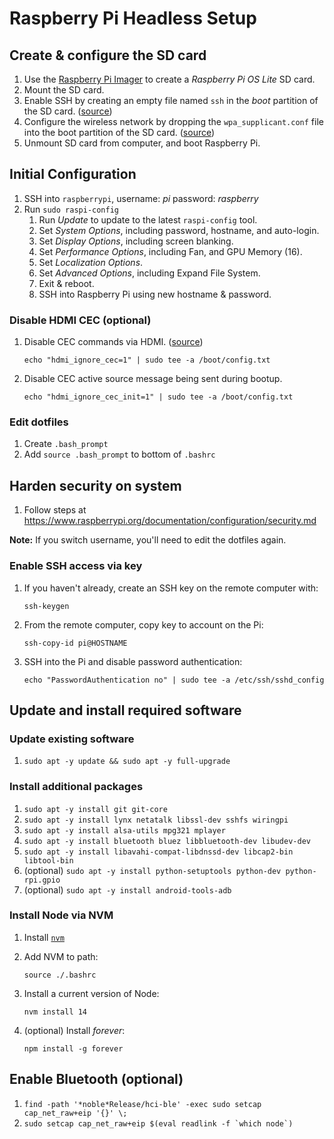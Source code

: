 # Raspberry Pi Headless Setup

## Create & configure the SD card

1. Use the [Raspberry Pi Imager][imager] to create a _Raspberry Pi OS Lite_
   SD card.
1. Mount the SD card.
1. Enable SSH by creating an empty file named `ssh` in the _boot_ partition
   of the SD card. ([source][ssh-setup])
1. Configure the wireless network by dropping the `wpa_supplicant.conf` file
   into the boot partition of the SD card. ([source][wireless-setup])
1. Unmount SD card from computer, and boot Raspberry Pi.

## Initial Configuration

1. SSH into `raspberrypi`, username: _pi_ password: _raspberry_
1. Run `sudo raspi-config`
   1. Run _Update_ to update to the latest `raspi-config` tool.
   1. Set _System Options_, including password, hostname, and auto-login.
   1. Set _Display Options_, including screen blanking.
   1. Set _Performance Options_, including Fan, and GPU Memory (16).
   1. Set _Localization Options_.
   1. Set _Advanced Options_, including Expand File System.
   1. Exit & reboot.
   1. SSH into Raspberry Pi using new hostname & password.

### Disable HDMI CEC (optional)

1. Disable CEC commands via HDMI. ([source][video-config])

      `echo "hdmi_ignore_cec=1" | sudo tee -a /boot/config.txt`
1. Disable CEC active source message being sent during bootup.

      `echo "hdmi_ignore_cec_init=1" | sudo tee -a /boot/config.txt`

### Edit dotfiles

1. Create `.bash_prompt`
1. Add `source .bash_prompt` to bottom of `.bashrc`

## Harden security on system

1. Follow steps at <https://www.raspberrypi.org/documentation/configuration/security.md>

**Note:** If you switch username, you'll need to edit the dotfiles again.

### Enable SSH access via key

1. If you haven't already, create an SSH key on the remote computer with:

      `ssh-keygen`
1. From the remote computer, copy key to account on the Pi:

      `ssh-copy-id pi@HOSTNAME`
1. SSH into the Pi and disable password authentication:

      `echo "PasswordAuthentication no" | sudo tee -a /etc/ssh/sshd_config`

## Update and install required software

### Update existing software

1. `sudo apt -y update && sudo apt -y full-upgrade`

### Install additional packages

1. `sudo apt -y install git git-core`
1. `sudo apt -y install lynx netatalk libssl-dev sshfs wiringpi`
1. `sudo apt -y install alsa-utils mpg321 mplayer`
1. `sudo apt -y install bluetooth bluez libbluetooth-dev libudev-dev`
1. `sudo apt -y install libavahi-compat-libdnssd-dev libcap2-bin libtool-bin`
1. (optional) `sudo apt -y install python-setuptools python-dev python-rpi.gpio`
1. (optional) `sudo apt -y install android-tools-adb`

### Install Node via NVM

1. Install [`nvm`][nvm-install]
1. Add NVM to path:

    `source ./.bashrc`
1. Install a current version of Node:

    `nvm install 14`
1. (optional) Install _forever_:

    `npm install -g forever`

## Enable Bluetooth (optional)

1. `find -path '*noble*Release/hci-ble' -exec sudo setcap cap_net_raw+eip '{}' \;`
1. ``sudo setcap cap_net_raw+eip $(eval readlink -f `which node`)``

[imager]: https://www.raspberrypi.org/documentation/installation/installing-images/README.md
[ssh-setup]: https://www.raspberrypi.org/documentation/remote-access/ssh/README.md
[wireless-setup]: https://www.raspberrypi.org/documentation/configuration/wireless/headless.md
[nvm-install]: https://github.com/creationix/nvm
[video-config]: https://www.raspberrypi.org/documentation/configuration/config-txt/video.md
